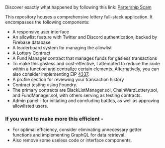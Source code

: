 Discover exactly what happened by following this link: [Partership Scam](https://www.linkedin.com/posts/harendra-shakya_staysafe-scam-crypto-activity-7114235992462520320-_BGX?utm_source=share&utm_medium=member_desktop)

This repository houses a comprehensive lottery full-stack application. It encompasses the following components:

- A responsive user interface
- An allowlist feature with Twitter and Discord authentication, backed by Firebase database
- A leaderboard system for managing the allowlist
- A Lottery Contract
- A Fund Manager contract that manages funds for gasless transactions
- To make this gasless and cost-effective, I attempted to reduce the code within a function and centralize certain elements. Alternatively, you can also consider implementing EIP [4337](https://eips.ethereum.org/EIPS/eip-4337).
- A profile section for reviewing your transaction history
- Contract testing using Foundry.
- The primary contracts are BlackListManager.sol, ChainWarzLottery.sol, and FundManager.sol, with others serving as testing contracts.
- Admin panel - for initiating and concluding battles, as well as approving allowlisted users.

### If you want to make more this efficient -
- For optimal efficiency, consider eliminating unnecessary getter functions and implementing GraphQL for data retrieval.
- Also remove some useless code or interface components.
